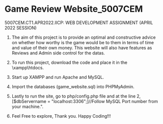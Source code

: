 # Game Review Website_5007CEM

5007CEM.CT1.APR2022.IICP: WEB DEVELOPMENT ASSIGNMENT (APRIL 2022 SESSION)


1. The aim of this project is to provide an optimal and constructive advice on whether how worthy is the game would be to them in terms of time and value of their own money. This website will also have features as Reviews and Admin side control for the datas. 

2. To run this project, download the code and place it in the \xampp\htdocs.

3. Start up XAMPP and run Apache and MySQL. 

4. Import the databases (game_website.sql) into PHPMyAdmin.

5. Lastly to run the site, go to php/config.php file and at the line 2, [$dbServername = "localhost:3306";]//Follow MySQL Port number from your machine.". 

6. Feel Free to explore, Thank you. Happy Coding!!!
